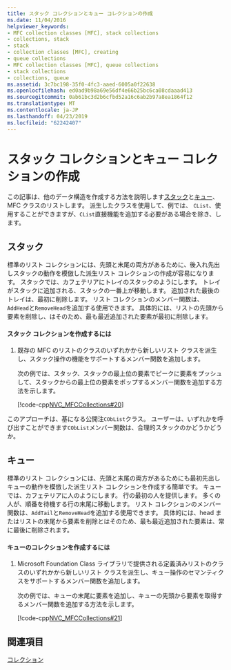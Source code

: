 ```yaml
---
title: スタック コレクションとキュー コレクションの作成
ms.date: 11/04/2016
helpviewer_keywords:
- MFC collection classes [MFC], stack collections
- collections, stack
- stack
- collection classes [MFC], creating
- queue collections
- MFC collection classes [MFC], queue collections
- stack collections
- collections, queue
ms.assetid: 3c7bc198-35f0-4fc3-aaed-6005a0f22638
ms.openlocfilehash: ed0ad9b98a69e56df4e66b25bc6ca08cdaaad413
ms.sourcegitcommit: 0ab61bc3d2b6cfbd52a16c6ab2b97a8ea1864f12
ms.translationtype: MT
ms.contentlocale: ja-JP
ms.lasthandoff: 04/23/2019
ms.locfileid: "62242407"
---
```

# <a name="creating-stack-and-queue-collections"></a>スタック コレクションとキュー コレクションの作成

この記事は、他のデータ構造を作成する方法を説明します[スタック](#_core_stacks)と[キュー](#_core_queues)、MFC クラスのリストします。 派生したクラスを使用して、例では、 `CList`、使用することができますが、`CList`直接機能を追加する必要がある場合を除き、します。

##  <a name="_core_stacks"></a> スタック

標準のリスト コレクションには、先頭と末尾の両方があるために、後入れ先出しスタックの動作を模倣した派生リスト コレクションの作成が容易になります。 スタックでは、カフェテリアにトレイのスタックのようにします。 トレイがスタックに追加される、スタックの一番上が移動します。 追加された最後のトレイは、最初に削除します。 リスト コレクションのメンバー関数は、`AddHead`と`RemoveHead`を追加する使用できます。 具体的には、リストの先頭から要素を削除し、はそのため、最も最近追加された要素が最初に削除します。

#### <a name="to-create-a-stack-collection"></a>スタック コレクションを作成するには

1. 既存の MFC のリストのクラスのいずれかから新しいリスト クラスを派生し、スタック操作の機能をサポートするメンバー関数を追加します。

   次の例では、スタック、スタックの最上位の要素でピークに要素をプッシュして、スタックからの最上位の要素をポップするメンバー関数を追加する方法を示します。

   [!code-cpp[NVC_MFCCollections#20](../mfc/codesnippet/cpp/creating-stack-and-queue-collections_1.h)]

このアプローチは、基になる公開注`CObList`クラス。 ユーザーは、いずれかを呼び出すことができます`CObList`メンバー関数は、合理的スタックのかどうかどうか。

##  <a name="_core_queues"></a> キュー

標準のリスト コレクションには、先頭と末尾の両方があるためにも最初先出しキューの動作を模倣した派生リスト コレクションを作成する簡単です。 キューでは、カフェテリアに人のようにします。 行の最初の人を提供します。 多くの人が、順番を待機する行の末尾に移動します。 リスト コレクションのメンバー関数は、`AddTail`と`RemoveHead`を追加する使用できます。 具体的には、head またはリストの末尾から要素を削除とはそのため、最も最近追加された要素は、常に最後に削除されます。

#### <a name="to-create-a-queue-collection"></a>キューのコレクションを作成するには

1. Microsoft Foundation Class ライブラリで提供される定義済みリストのクラスのいずれかから新しいリスト クラスを派生し、キュー操作のセマンティクスをサポートするメンバー関数を追加します。

   次の例では、キューの末尾に要素を追加し、キューの先頭から要素を取得するメンバー関数を追加する方法を示します。

   [!code-cpp[NVC_MFCCollections#21](../mfc/codesnippet/cpp/creating-stack-and-queue-collections_2.h)]

## <a name="see-also"></a>関連項目

[コレクション](../mfc/collections.md)
